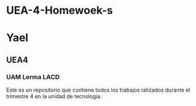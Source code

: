 # UEA-4-Homewoek-s
# Yael
## UEA4
### UAM Lerma LACD

Este es un repositorio que contiene todos los trabajos ralizados durante el trimestre 4 en la unidad de tecnologia. 